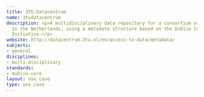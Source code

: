 ```yaml
---
title: 3TU.Datacentrum
name: 3tudatacentrum
description: <p>A multidisciplinary data repository for a consortium of universities
  in the Netherlands, using a metadata structure based on the Dublin Core Metadata
  Initiative.</p>
website: http://datacentrum.3tu.nl/en/access-to-data/metadata/
subjects:
- general
disciplines:
- multi-disciplinary
standards:
- dublin-core
layout: use_case
type: use_case
---
```


